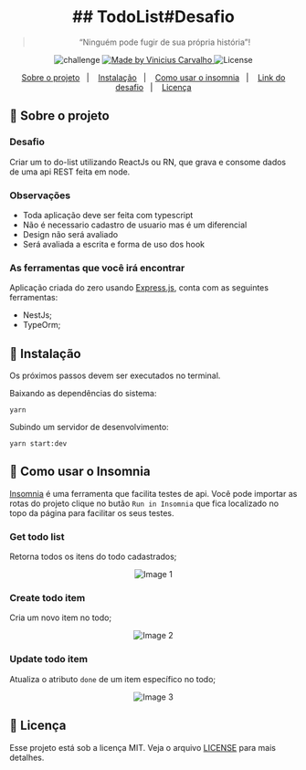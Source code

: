 <h1 align="center">
  ## TodoList#Desafio
</h1>

<blockquote align="center">“Ninguém pode fugir de sua própria história”!</blockquote>

<p align="center">
  <img alt="challenge" src="https://img.shields.io/badge/challenge-%2304D361">

  <a href="https://github.com/carvalhoviniciusluiz">
    <img alt="Made by Vinicius Carvalho" src="https://img.shields.io/badge/made%20by-Vinicius%20Carvalho-%2304D361">
  </a>

  <img alt="License" src="https://img.shields.io/badge/license-MIT-%2304D361">
</p>

<p align="center">
  <a href="#rocket-sobre-o-projeto">Sobre o projeto</a>&nbsp;&nbsp;&nbsp;|&nbsp;&nbsp;&nbsp;
  <a href="#8ball-instalação">Instalação</a>&nbsp;&nbsp;&nbsp;|&nbsp;&nbsp;&nbsp;
  <a href="#metal-como-usar-o-insomnia">Como usar o insomnia</a>&nbsp;&nbsp;&nbsp;|&nbsp;&nbsp;&nbsp;
  <a href="#loop-link-do-desafio">Link do desafio</a>&nbsp;&nbsp;&nbsp;|&nbsp;&nbsp;&nbsp;
  <a href="#memo-licença">Licença</a>
</p>

## :rocket: Sobre o projeto

### Desafio

Criar um to do-list utilizando ReactJs ou RN, que grava e consome dados de uma api REST feita em node.

### Observações

   - Toda aplicação deve ser feita com typescript
   - Não é necessario cadastro de usuario mas é um diferencial
   - Design não será avaliado
   - Será avaliada a escrita e forma de uso dos hook

### **As ferramentas que você irá encontrar**

Aplicação criada do zero usando [Express.js](https://expressjs.com/pt-br/api.html), conta com as seguintes ferramentas:

- NestJs;
- TypeOrm;

## :8ball: Instalação

Os próximos passos devem ser executados no terminal.

Baixando as dependências do sistema:

    yarn

Subindo um servidor de desenvolvimento:

    yarn start:dev

## :metal: Como usar o Insomnia

[Insomnia](https://insomnia.rest/download/) é uma ferramenta que facilita testes de api. Você pode importar as rotas do projeto clique no butão `Run in Insomnia` que fica localizado no topo da página para facilitar os seus testes.

### **Get todo list**
Retorna todos os itens do todo cadastrados;

<p align="center">
  <img src="https://user-images.githubusercontent.com/22005684/94219471-464dcf80-febd-11ea-8ab2-3417c07b1917.png" alt="Image 1" />
</p>

### **Create todo item**
Cria um novo item no todo;

<p align="center">
  <img src="https://user-images.githubusercontent.com/22005684/94219480-4c43b080-febd-11ea-8150-aea620fc5c6c.png" alt="Image 2" />
</p>

### **Update todo item**
Atualiza o atributo `done` de um item específico no todo;

<p align="center">
  <img src="https://user-images.githubusercontent.com/22005684/94219482-506fce00-febd-11ea-877f-a4d59800eae9.png" alt="Image 3" />
</p>

## :memo: Licença

Esse projeto está sob a licença MIT. Veja o arquivo [LICENSE](LICENSE.md) para mais detalhes.
